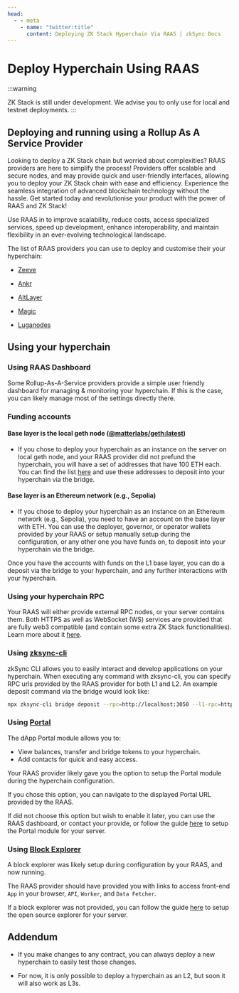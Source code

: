 ```yaml
---
head:
  - - meta
    - name: "twitter:title"
      content: Deploying ZK Stack Hyperchain Via RAAS | zkSync Docs
---
```


# Deploy Hyperchain Using RAAS

:::warning

ZK Stack is still under development. We advise you to only use for local and testnet deployments.
:::

## Deploying and running using a Rollup As A Service Provider

Looking to deploy a ZK Stack chain but worried about complexities? RAAS providers are here to simplify the process! Providers offer scalable and secure nodes, and may provide quick and user-friendly interfaces, allowing you to deploy your ZK Stack chain with ease and efficiency. Experience the seamless integration of advanced blockchain technology without the hassle. Get started today and revolutionise your product with the power of RAAS and ZK Stack!

Use RAAS in to improve scalability, reduce costs, access specialized services, speed up development, enhance interoperability, and maintain flexibility in an ever-evolving technological landscape.

The list of RAAS providers you can use to deploy and customise their your hyperchain:

<!-- * [Caldera](https://www.caldera.xyz/) -->

- [Zeeve](https://www.zeeve.io/appchains/zksync-hyperchains-zkrollups/)

- [Ankr](https://azuremarketplace.microsoft.com/en-us/marketplace/apps/ankrpbc1684783099666.ankr_appchains?tab=Overview/)

- [AltLayer](https://altlayer.io/raas)

- [Magic](https://magic.link/docs/blockchains/other-chains/evm/zksync)

- [Luganodes](https://www.luganodes.com/product/zkraas/)

## Using your hyperchain

### Using RAAS Dashboard

Some Rollup-As-A-Service providers provide a simple user friendly dashboard for managing & monitoring your hyperchain. If this is the case, you can likely manage most of the settings directly there.

### Funding accounts

#### Base layer is the local geth node ([@matterlabs/geth:latest](https://hub.docker.com/r/matterlabs/geth))

- If you chose to deploy your hyperchain as an instance on the server on local geth node, and your RAAS provider did not prefund the hyperchain, you will have a set of addresses that have 100 ETH each. You can find the list [here](https://github.com/matter-labs/local-setup/blob/main/rich-wallets.json) and use these addresses to deposit into your hyperchain via the bridge.

#### Base layer is an Ethereum network (e.g., Sepolia)

- If you chose to deploy your hyperchain as an instance on an Ethereum network (e.g., Sepolia), you need to have an account on the base layer with ETH. You can use the deployer, governor, or operator wallets provided by your RAAS or setup manually setup during the configuration, or any other one you have funds on, to deposit into your hyperchain via the bridge.

Once you have the accounts with funds on the L1 base layer, you can do a deposit via the bridge to your hyperchain, and any further interactions with your hyperchain.

### Using your hyperchain RPC

Your RAAS will either provide external RPC nodes, or your server contains them. Both HTTPS as well as WebSocket (WS) services are provided that are fully web3 compatible (and contain some extra ZK Stack functionalities). Learn more about it [here](../../build/api.md).

### Using [zksync-cli](https://github.com/matter-labs/zksync-cli)

zkSync CLI allows you to easily interact and develop applications on your hyperchain. When executing any command with zksync-cli, you can specify RPC urls provided by the RAAS provider for both L1 and L2. An example deposit command via the bridge would look like:

```bash
npx zksync-cli bridge deposit --rpc=http://localhost:3050 --l1-rpc=http://localhost:8545 --zeek
```

### Using [Portal](https://github.com/matter-labs/dapp-portal)

The dApp Portal module allows you to:

- View balances, transfer and bridge tokens to your hyperchain.
- Add contacts for quick and easy access.

Your RAAS provider likely gave you the option to setup the Portal module during the hyperchain configuration.

If you chose this option, you can navigate to the displayed Portal URL provided by the RAAS.

If did not choose this option but wish to enable it later, you can use the RAAS dashboard, or contact your provide, or follow the guide [here](/zk-stack/running-a-hyperchain/locally/quickstart.html#using-portal) to setup the Portal module for your server.

### Using [Block Explorer](https://github.com/matter-labs/block-explorer)

A block explorer was likely setup during configuration by your RAAS, and now running.

The RAAS provider should have provided you with links to access front-end `App` in your browser, `API`, `Worker`, and `Data Fetcher`.

If a block explorer was not provided, you can follow the guide [here](/zk-stack/running-a-hyperchain/locally/quickstart.html#using-block-explorer) to setup the open source explorer for your server.

## Addendum

- If you make changes to any contract, you can always deploy a new hyperchain to easily test those changes.

- For now, it is only possible to deploy a hyperchain as an L2, but soon it will also work as L3s.
